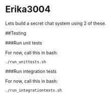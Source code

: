 # Erika3004

Lets build a secret chat system using 2 of these.


##Testing

###Run unit tests

For now, call this in bash: 
```
./run_unittests.sh
```


###Run integration tests

For now, call this in bash: 
```
./run_integrationtests.sh
```